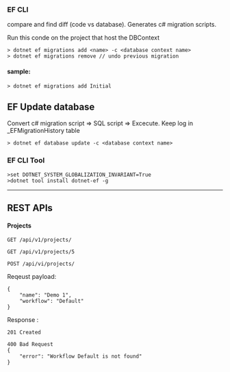 ﻿### EF CLI

 

compare and find diff (code vs database).
Generates c# migration scripts.

 

Run this conde on the project that host the DBContext
```
> dotnet ef migrations add <name> -c <database context name>
> dotnet ef migrations remove // undo previous migration
```
#### sample:
```
> dotnet ef migrations add Initial
```

 

## EF Update database
Convert c# migration script => SQL script => Excecute.
Keep log in _EFMigrationHistory table
```
> dotnet ef database update -c <database context name>
```

 

### EF CLI Tool
```
>set DOTNET_SYSTEM_GLOBALIZATION_INVARIANT=True
>dotnet tool install dotnet-ef -g
```

 

---

 

## REST APIs

 

#### Projects
```
GET /api/v1/projects/
```
```
GET /api/v1/projects/5
```

 

```
POST /api/vi/projects/
```

 

Reqeust payload:
```
{
    "name": "Demo 1",
    "workflow": "Default"
}
```
Response :
```
201 Created
```

 

```
400 Bad Request
{
    "error": "Workflow Default is not found"
}
```